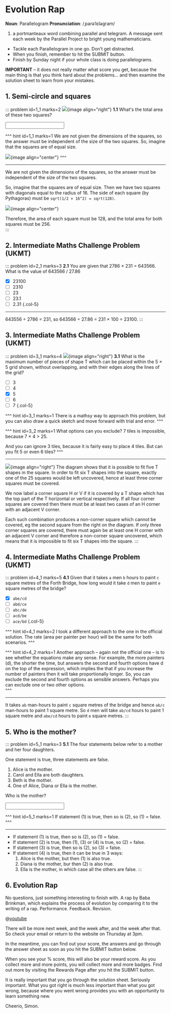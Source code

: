 # Evolution Rap

<div class="dictionary">

__Noun__: Parallelogram
__Pronunciation__: /ˌparəˈlɛləɡram/

1. a portmanteaux word combining parallel and telegram. A message sent each
week by the Parallel Project to bright young mathematicians.

</div>

* Tackle each Parallelogram in one go. Don’t get distracted.
* When you finish, remember to hit the SUBMIT button.
*	Finish by Sunday night if your whole class is doing parallelograms.

__IMPORTANT__ – it does not really matter what score you get, because the main thing is that you think hard about the problems... and then examine the solution sheet to learn from your mistakes.


## 1. Semi-circle and squares

::: problem id=1_1 marks=2
![](/resources/10-22-evolution-rap/1-semicircle.jpg){image align="right"}
__1.1__ What's the total area of these two squares?

<input solution="256"/>

^^^ hint id=1_1 marks=1
We are not given the dimensions of the squares, so the answer must be independent of the size of the two squares. So, imagine that the squares are of equal size.

![](/resources/10-22-evolution-rap/1-semicircle-answer.jpg){image align="center"}
^^^

---

We are not given the dimensions of the squares, so the answer must be independent of the size of the two squares.  

So, imagine that the squares are of equal size. Then we have two squares with diagonals equal to the radius of 16. The side of each square (by Pythagoras) must be `sqrt(1/2 × 16^2) = sqrt(128)`.  

![](/resources/10-22-evolution-rap/1-semicircle-answer.jpg){image align="center"}

Therefore, the area of each square must be 128, and the total area for both squares must be 256.  
:::


## 2. Intermediate Maths Challenge Problem (UKMT)
<!--- (2003) Q3 --->

::: problem id=2_1 marks=3
__2.1__ You are given that 2786 × 231 = 643566. What is the value of 643566 / 27.86

* [x] 23100
* [ ] 2310
* [ ] 23
* [ ] 23.1
* [ ] 2.31
{.col-5}

---

643556 ÷ 2786 = 231, so 643566 ÷ 27.86 = 231 × 100 = 23100.
:::


## 3.	Intermediate Maths Challenge Problem (UKMT)
<!--- (2003) Q13 --->

::: problem id=3_1 marks=4
![](/resources/10-22-evolution-rap/3-grid.jpg){image align="right"}
__3.1__ What is the maximum number of pieces of shape T which can be placed within the 5 × 5 grid shown, without overlapping, and with their edges along the lines of the grid?

* [ ] 3
* [ ] 4
* [x] 5
* [ ] 6
* [ ] 7
{.col-5}

^^^ hint id=3_1 marks=1
There is a mathsy way to approach this problem, but you can also draw a quick sketch and move forward with trial and error.
^^^

^^^ hint id=3_2 marks=1
What options can you exclude? 7 tiles is impossible, because 7 × 4 > 25.  

And you can ignore 3 tiles, because it is fairly easy to place 4 tiles. But can you fit 5 or even 6 tiles?
^^^

---

![](/resources/10-22-evolution-rap/3-grid-answer.jpg){image align="right"}
The diagram shows that it is possible to fit five T shapes in the square. In order to fit six T shapes into the square, exactly one of the 25 squares would be left uncovered, hence at least three corner squares must be covered.  

We now label a corner square H or V if it is covered by a T shape which has the top part of the T horizontal or vertical respectively. If all four corner squares are covered then there must be at least two cases of an H corner with an adjacent V corner.  

Each such combination produces a non-corner square which cannot be covered, eg the second square from the right on the diagram. If only three corner squares are covered, there must again be at least one H corner with an adjacent V corner and therefore a non-corner square uncovered, which means that it is impossible to fit six T shapes into the square.
:::


## 4.	Intermediate Maths Challenge Problem (UKMT)
<!--- (2003) Q23 --->

::: problem id=4_1 marks=5
__4.1__ Given that it takes `a` men `b` hours to paint `c` square metres of the Forth Bridge, how long would it take `d` men to paint `e` square metres of the bridge?

* [x] `abe/cd`
* [ ] `abd/ce`
* [ ] `abc/de`
* [ ] `acd/be`
* [ ] `ace/bd`
{.col-5}

^^^ hint id=4_1 marks=2
I took a different approach to the one in the official solution. The rate (area per painter per hour) will be the same for both scenarios.
^^^

^^^ hint id=4_2 marks=1
Another approach – again not the official one – is to see whether the equations make any sense. For example, the more painters (d), the shorter the time, but answers the second and fourth options have d on the top of the expression, which implies the that if you increase the number of painters then it will take proportionally longer. So, you can exclude the second and fourth options as sensible answers. Perhaps you can exclude one or two other options.   
^^^

---

It takes `ab` man-hours to paint `c` square metres of the bridge and hence `ab/c` man-hours to paint 1 square metre. So `d` men will take `ab/cd` hours to paint 1 square metre and `abe/cd` hours to paint `e` square metres.
:::


## 5. Who is the mother?

::: problem id=5_1 marks=3
__5.1__ The four statements below refer to a mother and her four daughters.  

One statement is true, three statements are false.  

1. Alice is the mother.  
2. Carol and Ella are both daughters.  
3. Beth is the mother.  
4. One of Alice, Diana or Ella is the mother.  

Who is the mother?

<input solution="Ella"/>

^^^ hint id=5_1 marks=1
If statement (1) is true, then so is (2), so (1) = false.
^^^

---

- If statement (1) is true, then so is (2), so (1) = false.  
- If statement (2) is true, then (1), (3) or (4) is true, so (2) = false.  
- If statement (3) is true, then so is (2), so (3) = false.  
- If statement (4) is true, then it can be true in 3 ways:  
	1. Alice is the mother, but then (1) is also true.
	2. Diana is the mother, bur then (2) is also true.
	3. Ella is the mother, in which case all the others are false.
:::


## 6.	Evolution Rap

No questions, just something interesting to finish with. A rap by Baba Brinkman, which explains the process of evolution by comparing it to the writing of a rap. Performance. Feedback. Revision.

@[youtube](hod20AzYB4o?rel=0)  


There will be more next week, and the week after, and the week after that. So check your email or return to the website on Thursday at 3pm.  

In the meantime, you can find out your score, the answers and go through the answer sheet as soon as you hit the SUBMIT button below.

When you see your % score, this will also be your reward score. As you collect more and more points, you will collect more and more badges. Find out more by visiting the Rewards Page after you hit the SUBMIT button.

It is really important that you go through the solution sheet. Seriously important. What you got right is much less important than what you got wrong, because where you went wrong provides you with an opportunity to learn something new.

Cheerio,
Simon.
